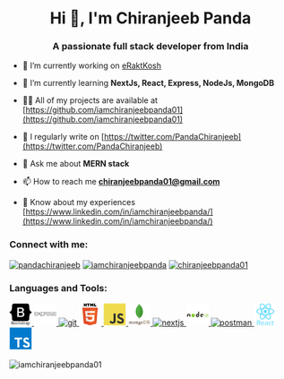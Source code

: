 <h1 align="center">Hi 👋, I'm Chiranjeeb Panda</h1>
<h3 align="center">A passionate full stack developer from India</h3>

- 🔭 I’m currently working on [eRaktKosh](https://github.com/iamchiranjeebpanda01/eRaktKosh)

- 🌱 I’m currently learning **NextJs, React, Express, NodeJs, MongoDB**

- 👨‍💻 All of my projects are available at [https://github.com/iamchiranjeebpanda01](https://github.com/iamchiranjeebpanda01)

- 📝 I regularly write on [https://twitter.com/PandaChiranjeeb](https://twitter.com/PandaChiranjeeb)

- 💬 Ask me about **MERN stack**

- 📫 How to reach me **chiranjeebpanda01@gmail.com**

- 📄 Know about my experiences [https://www.linkedin.com/in/iamchiranjeebpanda/](https://www.linkedin.com/in/iamchiranjeebpanda/)

<h3 align="left">Connect with me:</h3>
<p align="left">
<a href="https://twitter.com/pandachiranjeeb" target="blank"><img align="center" src="https://raw.githubusercontent.com/rahuldkjain/github-profile-readme-generator/master/src/images/icons/Social/twitter.svg" alt="pandachiranjeeb" height="30" width="40" /></a>
<a href="https://linkedin.com/in/iamchiranjeebpanda" target="blank"><img align="center" src="https://raw.githubusercontent.com/rahuldkjain/github-profile-readme-generator/master/src/images/icons/Social/linked-in-alt.svg" alt="iamchiranjeebpanda" height="30" width="40" /></a>
<a href="https://www.leetcode.com/chiranjeebpanda01" target="blank"><img align="center" src="https://raw.githubusercontent.com/rahuldkjain/github-profile-readme-generator/master/src/images/icons/Social/leet-code.svg" alt="chiranjeebpanda01" height="30" width="40" /></a>
</p>

<h3 align="left">Languages and Tools:</h3>
<p align="left"> <a href="https://getbootstrap.com" target="_blank" rel="noreferrer"> <img src="https://raw.githubusercontent.com/devicons/devicon/master/icons/bootstrap/bootstrap-plain-wordmark.svg" alt="bootstrap" width="40" height="40"/> </a> <a href="https://expressjs.com" target="_blank" rel="noreferrer"> <img src="https://raw.githubusercontent.com/devicons/devicon/master/icons/express/express-original-wordmark.svg" alt="express" width="40" height="40"/> </a> <a href="https://git-scm.com/" target="_blank" rel="noreferrer"> <img src="https://www.vectorlogo.zone/logos/git-scm/git-scm-icon.svg" alt="git" width="40" height="40"/> </a> <a href="https://www.w3.org/html/" target="_blank" rel="noreferrer"> <img src="https://raw.githubusercontent.com/devicons/devicon/master/icons/html5/html5-original-wordmark.svg" alt="html5" width="40" height="40"/> </a> <a href="https://developer.mozilla.org/en-US/docs/Web/JavaScript" target="_blank" rel="noreferrer"> <img src="https://raw.githubusercontent.com/devicons/devicon/master/icons/javascript/javascript-original.svg" alt="javascript" width="40" height="40"/> </a> <a href="https://www.mongodb.com/" target="_blank" rel="noreferrer"> <img src="https://raw.githubusercontent.com/devicons/devicon/master/icons/mongodb/mongodb-original-wordmark.svg" alt="mongodb" width="40" height="40"/> </a> <a href="https://nextjs.org/" target="_blank" rel="noreferrer"> <img src="https://cdn.worldvectorlogo.com/logos/nextjs-2.svg" alt="nextjs" width="40" height="40"/> </a> <a href="https://nodejs.org" target="_blank" rel="noreferrer"> <img src="https://raw.githubusercontent.com/devicons/devicon/master/icons/nodejs/nodejs-original-wordmark.svg" alt="nodejs" width="40" height="40"/> </a> <a href="https://postman.com" target="_blank" rel="noreferrer"> <img src="https://www.vectorlogo.zone/logos/getpostman/getpostman-icon.svg" alt="postman" width="40" height="40"/> </a> <a href="https://reactjs.org/" target="_blank" rel="noreferrer"> <img src="https://raw.githubusercontent.com/devicons/devicon/master/icons/react/react-original-wordmark.svg" alt="react" width="40" height="40"/> </a> <a href="https://www.typescriptlang.org/" target="_blank" rel="noreferrer"> <img src="https://raw.githubusercontent.com/devicons/devicon/master/icons/typescript/typescript-original.svg" alt="typescript" width="40" height="40"/> </a> </p>

<p><img align="center" src="https://github-readme-stats.vercel.app/api/top-langs?username=iamchiranjeebpanda01&show_icons=true&locale=en&layout=compact" alt="iamchiranjeebpanda01" /></p>

<!---
iamchiranjeebpanda01/iamchiranjeebpanda01 is a ✨ special ✨ repository because its `README.md` (this file) appears on your GitHub profile.
You can click the Preview link to take a look at your changes.
--->
